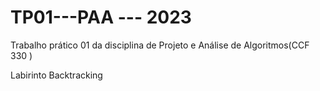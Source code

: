 # TP01---PAA --- 2023
Trabalho prático 01 da disciplina de Projeto e Análise de Algoritmos(CCF 330 ) 

Labirinto Backtracking
